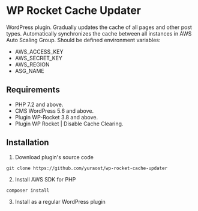 # WP Rocket Cache Updater
WordPress plugin. Gradually updates the cache of all pages and other post types.
Automatically synchronizes the cache between all instances in AWS Auto Scaling Group. Should be defined environment variables:
- AWS_ACCESS_KEY
- AWS_SECRET_KEY
- AWS_REGION
- ASG_NAME

## Requirements
- PHP 7.2 and above.
- CMS WordPress 5.6 and above.
- Plugin WP-Rocket 3.8 and above.
- Plugin WP Rocket | Disable Cache Clearing.

## Installation
1. Download plugin's source code
```
git clone https://github.com/yuraost/wp-rocket-cache-updater
```
2. Install AWS SDK for PHP
```
composer install
```
3. Install as a regular WordPress plugin